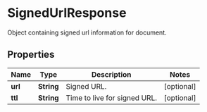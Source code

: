 

# SignedUrlResponse

Object containing signed url information for document.

## Properties

| Name | Type | Description | Notes |
|------------ | ------------- | ------------- | -------------|
|**url** | **String** | Signed URL. |  [optional] |
|**ttl** | **String** | Time to live for signed URL. |  [optional] |




